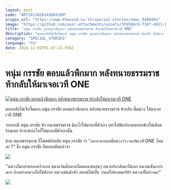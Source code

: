 ```yaml
---
layout: post
code: "ART2411020143D6X16M"
origin_url: "https://www.khaosod.co.th/special-stories/news_9486901"
image: "https://github.com/user-attachments/assets/3f650dc9-f1bf-4921-bc8d-8e8bc727c866"
title: "หนุ่ม กรรชัย ตอบแล้วพีกมาก หลังทนายธรรมราช ท้ากลับให้มาเจอเวที ONE"
description: "ตอบกลับได้เจ็บจี๊ดมาก หนุ่ม กรรชัย ตอบแล้วพีกมาก หลังทนายธรรมราช ท้ากลับ พี่หน่วง ให้มาเจอเวที ONE จากกรณี หนุ่ม กรรชัย ท้า ทนายธรรมราช"
category: "SPECIAL_STORIES"
language: "th"
date: 2024-11-02T01:47:23.558Z
---
```


# หนุ่ม กรรชัย ตอบแล้วพีกมาก หลังทนายธรรมราช ท้ากลับให้มาเจอเวที ONE

[![หนุ่ม กรรชัย ตอบแล้วพีกมาก หลังทนายธรรมราช ท้ากลับให้มาเจอเวที ONE](https://www.khaosod.co.th/wpapp/uploads/2024/11/kanchaiansthamrach211679998.jpg "หนุ่ม กรรชัย ตอบแล้วพีกมาก หลังทนายธรรมราช ท้ากลับให้มาเจอเวที ONE")](https://www.khaosod.co.th/wpapp/uploads/2024/11/kanchaiansthamrach211679998.jpg)

ตอบกลับได้เจ็บจี๊ดมาก หนุ่ม กรรชัย ตอบแล้วพีกมาก หลังทนายธรรมราช ท้ากลับ พี่หน่วง ให้มาเจอเวที ONE

จากกรณี หนุ่ม กรรชัย ท้า ทนายธรรมราช มีอะไรให้มาลงที่ตัวเอง อย่าไปฟ้องร้องคนรอบข้างให้เดือดร้อนเลย ถ้าจะทำอะไรก็ให้มาลงที่ตัวเองนั้น

ด้าน ทนายธรรมราช ก็โพสต์ท้ากลับ หนุ่ม กรรชัย ว่า _“อยากจะบอกพี่หน่วงว่า เจอกัน​เวที ONE ไหมล่ะ ?”_ ซึ่ง หนุ่ม กรรชัย ก็ตอบกลับแล้วว่า

[![](https://www.khaosod.co.th/wpapp/uploads/2024/11/kanchaiansthamrach211673.jpg)](https://www.khaosod.co.th/wpapp/uploads/2024/11/kanchaiansthamrach211673.jpg)

_“หน่วงไม่กล้าหรอกคร๊าบบบ ขนาดวันนี้ทนายโดนตบเซหลุ๋นๆ ทนายยังกลับมาได้เลย ทนายแข็งแกร่งมาก อีกอย่างหน่วงไม่ใช่นักรบ หน่วงมันนักรัก ต่อยตีไม่เป็น ว่าแต่ไปหาหมอรึยัง หน่วงเป็นห่วงนะ”_

[![](https://www.khaosod.co.th/wpapp/uploads/2024/11/kanchaiansthamrach211674.jpg)](https://www.khaosod.co.th/wpapp/uploads/2024/11/kanchaiansthamrach211674.jpg)